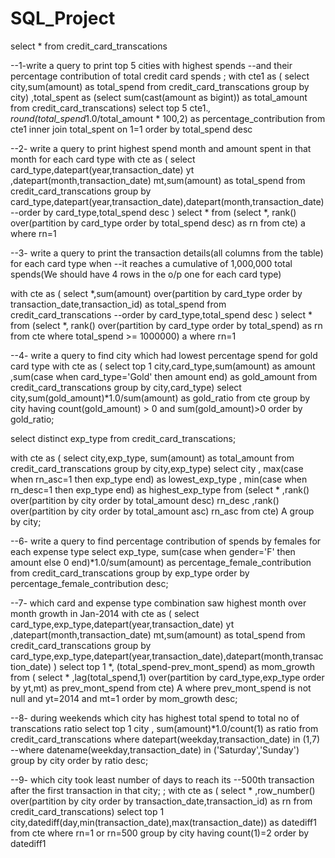 # SQL_Project
select * from credit_card_transcations

--1-write a query to print top 5 cities with highest spends 
--and their percentage contribution of total credit card spends 
;
with cte1 as (
select city,sum(amount) as total_spend
from credit_card_transcations
group by city)
,total_spent as (select sum(cast(amount as bigint)) as total_amount from credit_card_transcations)
select top 5 cte1.*, round(total_spend*1.0/total_amount * 100,2) as percentage_contribution from 
cte1 inner join total_spent on 1=1
order by total_spend desc

--2- write a query to print highest spend month and amount spent in that month for each card type
with cte as (
select card_type,datepart(year,transaction_date) yt
,datepart(month,transaction_date) mt,sum(amount) as total_spend
from credit_card_transcations
group by card_type,datepart(year,transaction_date),datepart(month,transaction_date)
--order by card_type,total_spend desc
)
select * from (select *, rank() over(partition by card_type order by total_spend desc) as rn
from cte) a where rn=1

--3- write a query to print the transaction details(all columns from the table) for each card type when
--it reaches a cumulative of  1,000,000 total spends(We should have 4 rows in the o/p one for each card type)

with cte as (
select *,sum(amount) over(partition by card_type order by transaction_date,transaction_id) as total_spend
from credit_card_transcations
--order by card_type,total_spend desc
)
select * from (select *, rank() over(partition by card_type order by total_spend) as rn  
from cte where total_spend >= 1000000) a where rn=1

--4- write a query to find city which had lowest percentage spend for gold card type
with cte as (
select top 1 city,card_type,sum(amount) as amount
,sum(case when card_type='Gold' then amount end) as gold_amount
from credit_card_transcations
group by city,card_type)
select 
city,sum(gold_amount)*1.0/sum(amount) as gold_ratio
from cte
group by city
having count(gold_amount) > 0 and sum(gold_amount)>0
order by gold_ratio;

select distinct exp_type from credit_card_transcations;

with cte as (
select city,exp_type, sum(amount) as total_amount from credit_card_transcations
group by city,exp_type)
select
city , max(case when rn_asc=1 then exp_type end) as lowest_exp_type
, min(case when rn_desc=1 then exp_type end) as highest_exp_type
from
(select *
,rank() over(partition by city order by total_amount desc) rn_desc
,rank() over(partition by city order by total_amount asc) rn_asc
from cte) A
group by city;

--6- write a query to find percentage contribution of spends by females for each expense type
select exp_type,
sum(case when gender='F' then amount else 0 end)*1.0/sum(amount) as percentage_female_contribution
from credit_card_transcations
group by exp_type
order by percentage_female_contribution desc;

--7- which card and expense type combination saw highest month over month growth in Jan-2014
with cte as (
select card_type,exp_type,datepart(year,transaction_date) yt
,datepart(month,transaction_date) mt,sum(amount) as total_spend
from credit_card_transcations
group by card_type,exp_type,datepart(year,transaction_date),datepart(month,transaction_date)
)
select  top 1 *, (total_spend-prev_mont_spend) as mom_growth
from (
select *
,lag(total_spend,1) over(partition by card_type,exp_type order by yt,mt) as prev_mont_spend
from cte) A
where prev_mont_spend is not null and yt=2014 and mt=1
order by mom_growth desc;

--8- during weekends which city has highest total spend to total no of transcations ratio 
select top 1 city , sum(amount)*1.0/count(1) as ratio
from credit_card_transcations
where datepart(weekday,transaction_date) in (1,7)
--where datename(weekday,transaction_date) in ('Saturday','Sunday')
group by city
order by ratio desc;

--9- which city took least number of days to reach its
--500th transaction after the first transaction in that city;
;
with cte as (
select *
,row_number() over(partition by city order by transaction_date,transaction_id) as rn
from credit_card_transcations)
select top 1 city,datediff(day,min(transaction_date),max(transaction_date)) as datediff1
from cte
where rn=1 or rn=500
group by city
having count(1)=2
order by datediff1 




